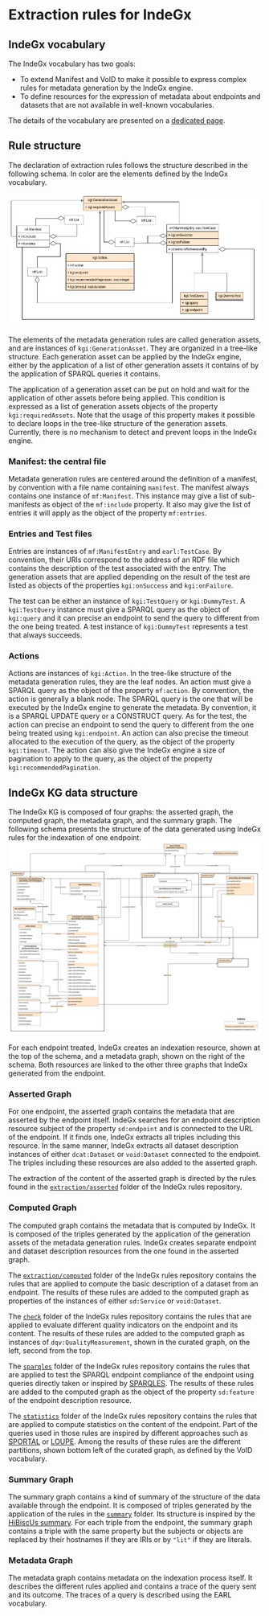 # Extraction rules for IndeGx

## IndeGx vocabulary

The IndeGx vocabulary has two goals:

- To extend Manifest and VoID to make it possible to express complex rules for metadata generation by the IndeGx engine.
- To define resources for the expression of metadata about endpoints and datasets that are not available in well-known vocabularies.

The details of the vocabulary are presented on a [dedicated page](./indegx_vocabulary.md).

## Rule structure

The declaration of extraction rules follows the structure described in the following schema. In color are the elements defined by the IndeGx vocabulary.

[![Schema of the ontology elements used in rules](indegx_vocabulary.png)](./indegx_vocabulary.png)

The elements of the metadata generation rules are called generation assets, and are instances of `kgi:GenerationAsset`. They are organized in a tree-like structure. Each generation asset can be applied by the IndeGx engine, either by the application of a list of other generation assets it contains of by the application of SPARQL queries it contains.

The application of a generation asset can be put on hold and wait for the application of other assets before being applied. This condition is expressed as a list of generation assets objects of the property `kgi:requiredAssets`. Note that the usage of this property makes it possible to declare loops in the tree-like structure of the generation assets. Currently, there is no mechanism to detect and prevent loops in the IndeGx engine.

### Manifest: the central file

Metadata generation rules are centered around the definition of a manifest, by convention with a file name containing `manifest`. The manifest always contains one instance of `mf:Manifest`. This instance may give a list of sub-manifests as object of the `mf:include` property. It also may give the list of entries it will apply as the object of the property `mf:entries`.

### Entries and Test files

Entries are instances of `mf:ManifestEntry` and `earl:TestCase`. By convention, their URIs correspond to the address of an RDF file which contains the description of the test associated with the entry. The generation assets that are applied depending on the result of the test are listed as objects of the properties `kgi:onSuccess` and `kgi:onFailure`.

The test can be either an instance of `kgi:TestQuery` or `kgi:DummyTest`. A `kgi:TestQuery` instance must give a SPARQL query as the object of `kgi:query` and it can precise an endpoint to send the query to different from the one being treated. A test instance of `kgi:DummyTest` represents a test that always succeeds.

### Actions

Actions are instances of `kgi:Action`. In the tree-like structure of the metadata generation rules, they are the leaf nodes. An action must give a SPARQL query as the object of the property `mf:action`. By convention, the action is generally a blank node. The SPARQL query is the one that will be executed by the IndeGx engine to generate the metadata. By convention, it is a SPARQL UPDATE query or a CONSTRUCT query. As for the test, the action can precise an endpoint to send the query to different from the one being treated using `kgi:endpoint`. An action can also precise the timeout allocated to the execution of the query, as the object of the property `kgi:timeout`. The action can also give the IndeGx engine a size of pagination to apply to the query, as the object of the property `kgi:recommendedPagination`.

## IndeGx KG data structure

The IndeGx KG is composed of four graphs: the asserted graph, the computed graph, the metadata graph, and the summary graph. The following schema presents the structure of the data generated using IndeGx rules for the indexation of one endpoint.
[![Schema of the IndeGx KG data structure](indegx_dataset.png)](./indegx_dataset.png)

For each endpoint treated, IndeGx creates an indexation resource, shown at the top of the schema, and a metadata graph, shown on the right of the schema. Both resources are linked to the other three graphs that IndeGx generated from the endpoint.

### Asserted Graph

For one endpoint, the asserted graph contains the metadata that are asserted by the endpoint itself. IndeGx searches for an endpoint description resource subject of the property `sd:endpoint` and is connected to the URL of the endpoint. If it finds one, IndeGx extracts all triples including this resource. In the same manner, IndeGx extracts all dataset description instances of either `dcat:Dataset` or `void:Dataset` connected to the endpoint. The triples including these resources are also added to the asserted graph.

The extraction of the content of the asserted graph is directed by the rules found in the [`extraction/asserted`](./extraction/asserted/) folder of the IndeGx rules repository.

### Computed Graph

The computed graph contains the metadata that is computed by IndeGx. It is composed of the triples generated by the application of the generation assets of the metadata generation rules. IndeGx creates separate endpoint and dataset description resources from the one found in the asserted graph.

The [`extraction/computed`](./extraction/computed/) folder of the IndeGx rules repository contains the rules that are applied to compute the basic description of a dataset from an endpoint. The results of these rules are added to the computed graph as properties of the instances of either `sd:Service` or `void:Dataset`.

The [`check`](./check/) folder of the IndeGx rules repository contains the rules that are applied to evaluate different quality indicators on the endpoint and its content. The results of these rules are added to the computed graph as instances of `dqv:QualityMeasurement`, shown in the curated graph, on the left, second from the top.

The [`sparqles`](./sparqles/) folder of the IndeGx rules repository contains the rules that are applied to test the SPARQL endpoint compliance of the endpoint using queries directly taken or inspired by [SPARQLES](https://sparqles.ai.wu.ac.at/). The results of these rules are added to the computed graph as the object of the property `sd:feature` of the endpoint description resource.

The [`statistics`](./statistics/) folder of the IndeGx rules repository contains the rules that are applied to compute statistics on the content of the endpoint. Part of the queries used in those rules are inspired by different approaches such as [SPORTAL](https://doi.org/10.4018/IJSWIS.2016070105) or [LOUPE](http://loupe.linkeddata.es/loupe/index.jsp). Among the results of these rules are the different partitions, shown bottom left of the curated graph, as defined by the VoID vocabulary.

### Summary Graph

The summary graph contains a kind of summary of the structure of the data available through the endpoint. It is composed of triples generated by the application of the rules in the [`summary`](./summary/) folder. Its structure is inspired by the [HiBiscUs summary](https://doi.org/10.1007/978-3-319-07443-6_13). For each triple from the endpoint, the summary graph contains a triple with the same property but the subjects or objects are replaced by their hostnames if they are IRIs or by `"lit"` if they are literals.

### Metadata Graph

The metadata graph contains metadata on the indexation process itself. It describes the different rules applied and contains a trace of the query sent and its outcome. The traces of a query is described using the EARL vocabulary.
